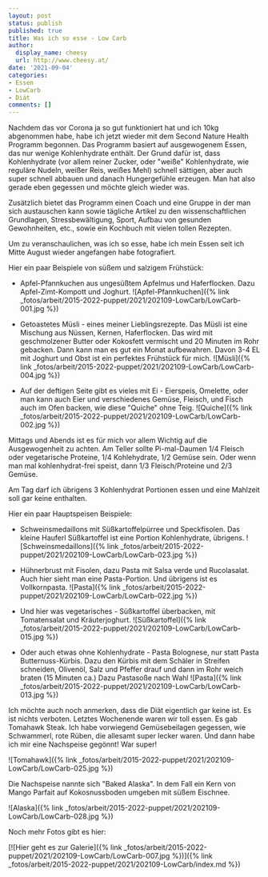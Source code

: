 ```yaml
---
layout: post
status: publish
published: true
title: Was ich so esse - Low Carb 
author:
  display_name: cheesy
  url: http://www.cheesy.at/
date: '2021-09-04'
categories:
- Essen
- LowCarb
- Diät
comments: []
---
```


Nachdem das vor Corona ja so gut funktioniert hat und ich 10kg abgenommen habe, habe ich jetzt wieder mit dem Second Nature Health Programm begonnen. Das Programm basiert auf ausgewogenem Essen, das nur wenige Kohlenhydrate enthält. Der Grund dafür ist, dass Kohlenhydrate (vor allem reiner Zucker, oder "weiße" Kohlenhydrate, wie reguläre Nudeln, weißer Reis, weißes Mehl) schnell sättigen, aber auch super schnell abbauen und danach Hungergefühle erzeugen. Man hat also gerade eben gegessen und möchte gleich wieder was.

Zusätzlich bietet das Programm einen Coach und eine Gruppe in der man sich austauschen kann sowie tägliche Artikel zu den wissenschaftlichen Grundlagen, Stressbewältigung, Sport, Aufbau von gesunden Gewohnheiten, etc., sowie ein Kochbuch mit vielen tollen Rezepten.

Um zu veranschaulichen, was ich so esse, habe ich mein Essen seit ich Mitte August wieder angefangen habe fotografiert.

Hier ein paar Beispiele von süßem und salzigem Frühstück:

* Apfel-Pfannkuchen aus ungesüßtem Apfelmus und Haferflocken. Dazu Apfel-Zimt-Kompott und Joghurt.
![Apfel-Pfannkuchen]({% link _fotos/arbeit/2015-2022-puppet/2021/202109-LowCarb/LowCarb-001.jpg %})

* Getoastetes Müsli - eines meiner Lieblingsrezepte. Das Müsli ist eine Mischung aus Nüssen, Kernen, Haferflocken. Das wird mit geschmolzener Butter oder Kokosfett vermischt und 20 Minuten im Rohr gebacken. Dann kann man es gut ein Monat aufbewahren. Davon 3-4 EL mit Joghurt und Obst ist ein perfektes Frühstück für mich.
![Müsli]({% link _fotos/arbeit/2015-2022-puppet/2021/202109-LowCarb/LowCarb-004.jpg %}) 

* Auf der deftigen Seite gibt es vieles mit Ei - Eierspeis, Omelette, oder man kann auch Eier und verschiedenes Gemüse, Fleisch, und Fisch auch im Ofen backen, wie diese "Quiche" ohne Teig.
![Quiche]({% link _fotos/arbeit/2015-2022-puppet/2021/202109-LowCarb/LowCarb-002.jpg %})

Mittags und Abends ist es für mich vor allem Wichtig auf die Ausgewogenheit zu achten. Am Teller sollte Pi-mal-Daumen 1/4 Fleisch oder vegetarische Proteine, 1/4 Kohlehydrate, 1/2 Gemüse sein. Oder wenn man mal kohlenhydrat-frei speist, dann 1/3 Fleisch/Proteine und 2/3 Gemüse.

Am Tag darf ich übrigens 3 Kohlenhydrat Portionen essen und eine Mahlzeit soll gar keine enthalten.

Hier ein paar Hauptspeisen Beispiele:

* Schweinsmedaillons mit Süßkartoffelpürree und Speckfisolen. Das kleine Hauferl Süßkartoffel ist eine Portion Kohlenhydrate, übrigens.
![Schweinsmedaillons]({% link _fotos/arbeit/2015-2022-puppet/2021/202109-LowCarb/LowCarb-023.jpg %})

* Hühnerbrust mit Fisolen, dazu Pasta mit Salsa verde und Rucolasalat. Auch hier sieht man eine Pasta-Portion. Und übrigens ist es Vollkornpasta.
![Pasta]({% link _fotos/arbeit/2015-2022-puppet/2021/202109-LowCarb/LowCarb-022.jpg %})

* Und hier was vegetarisches - Süßkartoffel überbacken, mit Tomatensalat und Kräuterjoghurt. 
![Süßkartoffel]({% link _fotos/arbeit/2015-2022-puppet/2021/202109-LowCarb/LowCarb-015.jpg %})

* Oder auch etwas ohne Kohlenhydrate - Pasta Bolognese, nur statt Pasta Butternuss-Kürbis. Dazu den Kürbis mit dem Schäler in Streifen schneiden, Olivenöl, Salz und Pfeffer drauf und dann im Rohr weich braten (15 Minuten ca.) Dazu Pastasoße nach Wahl
![Pasta]({% link _fotos/arbeit/2015-2022-puppet/2021/202109-LowCarb/LowCarb-013.jpg %})

Ich möchte auch noch anmerken, dass die Diät eigentlich gar keine ist. Es ist nichts verboten. Letztes Wochenende waren wir toll essen. Es gab Tomahawk Steak. Ich habe vorwiegend Gemüsebeilagen gegessen, wie Schwammerl, rote Rüben, die allesamt super lecker waren. Und dann habe ich mir eine Nachspeise gegönnt! War super!

![Tomahawk]({% link _fotos/arbeit/2015-2022-puppet/2021/202109-LowCarb/LowCarb-025.jpg %})

Die Nachspeise nannte sich "Baked Alaska". In dem Fall ein Kern von Mango Parfait auf Kokosnussboden umgeben mit süßem Eischnee.

![Alaska]({% link _fotos/arbeit/2015-2022-puppet/2021/202109-LowCarb/LowCarb-028.jpg %})

Noch mehr Fotos gibt es hier:

[![Hier geht es zur Galerie]({% link _fotos/arbeit/2015-2022-puppet/2021/202109-LowCarb/LowCarb-007.jpg %})]({% link _fotos/arbeit/2015-2022-puppet/2021/202109-LowCarb/index.md %})
